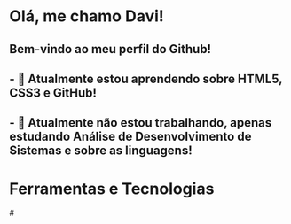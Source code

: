 # Olá, me chamo Davi!
## Bem-vindo ao meu perfil do Github!
## - 🌱 Atualmente estou aprendendo sobre HTML5, CSS3 e GitHub!
## - 🔭 Atualmente não estou trabalhando, apenas estudando Análise de Desenvolvimento de Sistemas e sobre as linguagens!

# Ferramentas e Tecnologias

#<link rel="stylesheet" href="https://cdn.jsdelivr.net/gh/devicons/devicon@v2.15.1/devicon.min.css">
